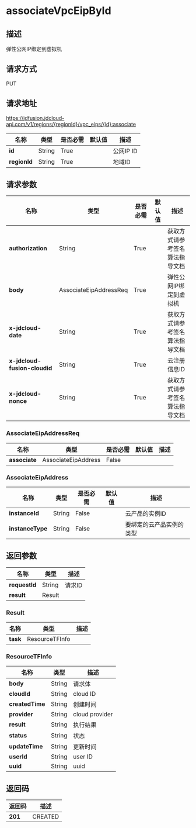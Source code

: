 # associateVpcEipById


## 描述
弹性公网IP绑定到虚拟机

## 请求方式
PUT

## 请求地址
https://jdfusion.jdcloud-api.com/v1/regions/{regionId}/vpc_eips/{id}:associate

|名称|类型|是否必需|默认值|描述|
|---|---|---|---|---|
|**id**|String|True| |公网IP ID|
|**regionId**|String|True| |地域ID|

## 请求参数
|名称|类型|是否必需|默认值|描述|
|---|---|---|---|---|
|**authorization**|String|True| |获取方式请参考签名算法指导文档|
|**body**|AssociateEipAddressReq|True| |弹性公网IP绑定到虚拟机|
|**x-jdcloud-date**|String|True| |获取方式请参考签名算法指导文档|
|**x-jdcloud-fusion-cloudid**|String|True| |云注册信息ID|
|**x-jdcloud-nonce**|String|True| |获取方式请参考签名算法指导文档|

### AssociateEipAddressReq
|名称|类型|是否必需|默认值|描述|
|---|---|---|---|---|
|**associate**|AssociateEipAddress|False| | |
### AssociateEipAddress
|名称|类型|是否必需|默认值|描述|
|---|---|---|---|---|
|**instanceId**|String|False| |云产品的实例ID|
|**instanceType**|String|False| |要绑定的云产品实例的类型|

## 返回参数
|名称|类型|描述|
|---|---|---|
|**requestId**|String|请求ID|
|**result**|Result| |

### Result
|名称|类型|描述|
|---|---|---|
|**task**|ResourceTFInfo| |
### ResourceTFInfo
|名称|类型|描述|
|---|---|---|
|**body**|String|请求体|
|**cloudId**|String|cloud ID|
|**createdTime**|String|创建时间|
|**provider**|String|cloud provider|
|**result**|String|执行结果|
|**status**|String|状态|
|**updateTime**|String|更新时间|
|**userId**|String|user ID|
|**uuid**|String|uuid|

## 返回码
|返回码|描述|
|---|---|
|**201**|CREATED|
